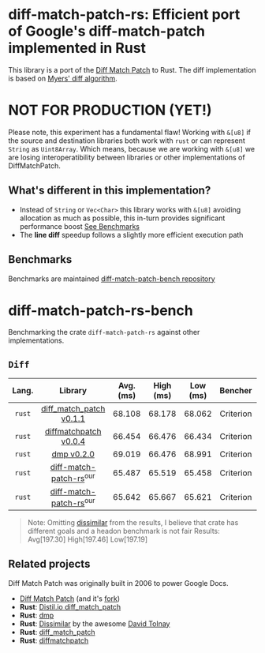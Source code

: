 # diff-match-patch-rs: Efficient port of Google's diff-match-patch implemented in Rust

This library is a port of the [Diff Match Patch](https://github.com/dmsnell/diff-match-patch) to Rust. The
diff implementation is based on [Myers' diff algorithm](https://neil.fraser.name/writing/diff/myers.pdf).

# NOT FOR PRODUCTION (YET!)

Please note, this experiment has a fundamental flaw! Working with `&[u8]` if the source and destination libraries both work with `rust` or can represent `String` as `Uint8Array`. Which means, because we are working with `&[u8]` we are losing interoperatibility between libraries or other implementations of DiffMatchPatch.


## What's different in this implementation?
- Instead of `String` or `Vec<Char>` this library works with `&[u8]` avoiding allocation as much as possible, this in-turn provides significant performance boost [See Benchmarks](#benchmarks)
- The **line diff** speedup follows a slightly more efficient execution path

## Benchmarks
Benchmarks are maintained [diff-match-patch-bench repository](https://github.com/AnubhabB/diff-match-patch-rs-bench)

# diff-match-patch-rs-bench
Benchmarking the crate `diff-match-patch-rs` against other implementations.

## `Diff`
| Lang.   | Library   | Avg. (ms)   | High (ms)   | Low (ms)   | Bencher   | Mode |
|:-------:|:---------:|:-----------:|:-----------:|:----------:|:---------:|:-----:
| `rust`  | [diff_match_patch v0.1.1](https://crates.io/crates/diff_match_patch) | 68.108 | 68.178 | 68.062 | Criterion | - |
| `rust`  | [diffmatchpatch v0.0.4](https://crates.io/crates/diffmatchpatch) | 66.454 | 66.476 | 66.434 | Criterion | - |
| `rust`  | [dmp v0.2.0](https://crates.io/crates/dmp) | 69.019 | 66.476 | 68.991 | Criterion | - |
| `rust`  | [diff-match-patch-rs](https://github.com/AnubhabB/diff-match-patch-rs.git)<sup>our</sup> | 65.487 | 65.519 | 65.458 | Criterion | `Efficient` |
| `rust`  | [diff-match-patch-rs](https://github.com/AnubhabB/diff-match-patch-rs.git)<sup>our</sup> | 65.642 | 65.667 | 65.621 | Criterion | `Compat` |

>
> Note:
> Omitting [dissimilar](https://crates.io/crates/dissimilar) from the results, I believe that crate has different goals and a headon benchmark is not fair
> Results: Avg[197.30] High[197.46] Low[197.19]


## Related projects

Diff Match Patch was originally built in 2006 to power Google Docs.
- [Diff Match Patch](https://github.com/google/diff-match-patch) (and it's [fork](https://github.com/dmsnell/diff-match-patch))
- **Rust**: [Distil.io diff_match_patch](https://crates.io/crates/diff_match_patch)
- **Rust**: [dmp](https://crates.io/crates/dmp)
- **Rust**: [Dissimilar](https://crates.io/crates/dissimilar) by the awesome [David Tolnay](https://github.com/dtolnay)
- **Rust**: [diff_match_patch](https://crates.io/crates/diff_match_patch)
- **Rust**: [diffmatchpatch](https://crates.io/crates/diffmatchpatch)


